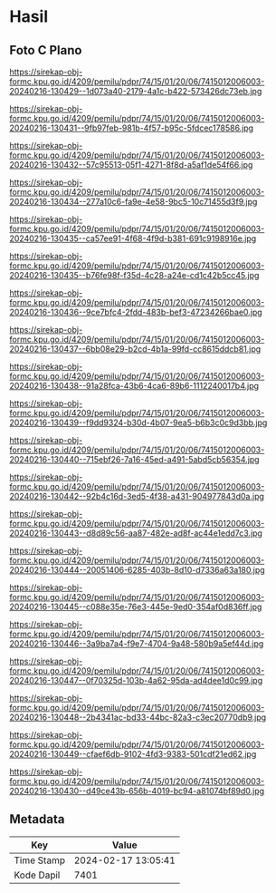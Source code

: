 # Hasil

## Foto C Plano

https://sirekap-obj-formc.kpu.go.id/4209/pemilu/pdpr/74/15/01/20/06/7415012006003-20240216-130429--1d073a40-2179-4a1c-b422-573426dc73eb.jpg

https://sirekap-obj-formc.kpu.go.id/4209/pemilu/pdpr/74/15/01/20/06/7415012006003-20240216-130431--9fb97feb-981b-4f57-b95c-5fdcec178586.jpg

https://sirekap-obj-formc.kpu.go.id/4209/pemilu/pdpr/74/15/01/20/06/7415012006003-20240216-130432--57c95513-05f1-4271-8f8d-a5af1de54f66.jpg

https://sirekap-obj-formc.kpu.go.id/4209/pemilu/pdpr/74/15/01/20/06/7415012006003-20240216-130434--277a10c6-fa9e-4e58-9bc5-10c71455d3f9.jpg

https://sirekap-obj-formc.kpu.go.id/4209/pemilu/pdpr/74/15/01/20/06/7415012006003-20240216-130435--ca57ee91-4f68-4f9d-b381-691c9198916e.jpg

https://sirekap-obj-formc.kpu.go.id/4209/pemilu/pdpr/74/15/01/20/06/7415012006003-20240216-130435--b76fe98f-f35d-4c28-a24e-cd1c42b5cc45.jpg

https://sirekap-obj-formc.kpu.go.id/4209/pemilu/pdpr/74/15/01/20/06/7415012006003-20240216-130436--9ce7bfc4-2fdd-483b-bef3-47234266bae0.jpg

https://sirekap-obj-formc.kpu.go.id/4209/pemilu/pdpr/74/15/01/20/06/7415012006003-20240216-130437--6bb08e29-b2cd-4b1a-99fd-cc8615ddcb81.jpg

https://sirekap-obj-formc.kpu.go.id/4209/pemilu/pdpr/74/15/01/20/06/7415012006003-20240216-130438--91a28fca-43b6-4ca6-89b6-1112240017b4.jpg

https://sirekap-obj-formc.kpu.go.id/4209/pemilu/pdpr/74/15/01/20/06/7415012006003-20240216-130439--f9dd9324-b30d-4b07-9ea5-b6b3c0c9d3bb.jpg

https://sirekap-obj-formc.kpu.go.id/4209/pemilu/pdpr/74/15/01/20/06/7415012006003-20240216-130440--715ebf26-7a16-45ed-a491-5abd5cb56354.jpg

https://sirekap-obj-formc.kpu.go.id/4209/pemilu/pdpr/74/15/01/20/06/7415012006003-20240216-130442--92b4c16d-3ed5-4f38-a431-904977843d0a.jpg

https://sirekap-obj-formc.kpu.go.id/4209/pemilu/pdpr/74/15/01/20/06/7415012006003-20240216-130443--d8d89c56-aa87-482e-ad8f-ac44e1edd7c3.jpg

https://sirekap-obj-formc.kpu.go.id/4209/pemilu/pdpr/74/15/01/20/06/7415012006003-20240216-130444--20051406-6285-403b-8d10-d7336a63a180.jpg

https://sirekap-obj-formc.kpu.go.id/4209/pemilu/pdpr/74/15/01/20/06/7415012006003-20240216-130445--c088e35e-76e3-445e-9ed0-354af0d836ff.jpg

https://sirekap-obj-formc.kpu.go.id/4209/pemilu/pdpr/74/15/01/20/06/7415012006003-20240216-130446--3a9ba7a4-f9e7-4704-9a48-580b9a5ef44d.jpg

https://sirekap-obj-formc.kpu.go.id/4209/pemilu/pdpr/74/15/01/20/06/7415012006003-20240216-130447--0f70325d-103b-4a62-95da-ad4dee1d0c99.jpg

https://sirekap-obj-formc.kpu.go.id/4209/pemilu/pdpr/74/15/01/20/06/7415012006003-20240216-130448--2b4341ac-bd33-44bc-82a3-c3ec20770db9.jpg

https://sirekap-obj-formc.kpu.go.id/4209/pemilu/pdpr/74/15/01/20/06/7415012006003-20240216-130449--cfaef6db-9102-4fd3-9383-501cdf21ed62.jpg

https://sirekap-obj-formc.kpu.go.id/4209/pemilu/pdpr/74/15/01/20/06/7415012006003-20240216-130430--d49ce43b-656b-4019-bc94-a81074bf89d0.jpg


## Metadata

| Key        | Value               |
| ---------- | ------------------- |
| Time Stamp | 2024-02-17 13:05:41 |
| Kode Dapil | 7401                |



